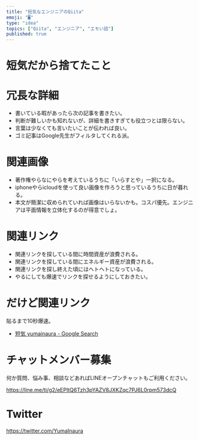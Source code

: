 ```yaml
---
title: "短気なエンジニアのQiita"
emoji: "🖥"
type: "idea"
topics: ["Qiita", "エンジニア", "エモい話"]
published: true
---
```


# 短気だから捨てたこと

# 冗長な詳細

- 書いている暇があったら次の記事を書きたい。
- 判断が難しいかも知れないが、詳細を書きすぎても役立つとは限らない。
- 言葉は少なくても言いたいことが伝われば良い。
- ゴミ記事はGoogle先生がフィルタしてくれる派。

# 関連画像

- 著作権やらなにやらを考えているうちに「いらすとや」一択になる。
- iphoneやらicloudを使って良い画像を作ろうと思っているうちに日が暮れる。
- 本文が簡潔に収められていれば画像はいらないかも。コスパ優先。エンジニアは平面情報を立体化するのが得意でしょ。

# 関連リンク

- 関連リンクを探している間に時間資産が浪費される。
- 関連リンクを探している間にエネルギー資産が浪費される。
- 関連リンクを探し終えた頃にはヘトヘトになっている。
- やるにしても爆速でリンクを探せるようにしておきたい。


# だけど関連リンク

貼るまで10秒爆速。

- [短気 yumainaura - Google Search](https://www.google.co.jp/search?q=%E7%9F%AD%E6%B0%97+yumainaura&oq=%E7%9F%AD%E6%B0%97+yumainaura&aqs=chrome..69i57.3024j0j7&sourceid=chrome&ie=UTF-8)








<!-- Update From Qiita API -->

# チャットメンバー募集


何か質問、悩み事、相談などあればLINEオープンチャットもご利用ください。

https://line.me/ti/g2/eEPltQ6Tzh3pYAZV8JXKZqc7PJ6L0rpm573dcQ





# Twitter


https://twitter.com/YumaInaura


<!-- Update From Qiita API -->


